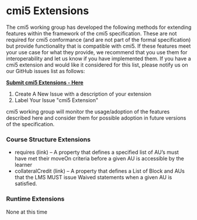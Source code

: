 
# cmi5 Extensions

The cmi5 working group has developed the following methods for extending features within the framework of the cmi5 specification.   These are not required for cmi5 conformance (and are not part of the formal specification) but provide functionality that is compatible with cmi5.  If these features meet your use case for what they provide, we recommend that you use them for interoperability and let us know if you have implemented them.
If you have a cmi5 extension and would like it considered for this list, please notify us on our GitHub issues list as follows:

[**Submit cmi5 Extensions - Here**](https://github.com/AICC/CMI-5_Spec_Current/issues/new?title=cmi5%20Extension)
  
1. Create A New Issue with a description of your extension
2. Label Your Issue "cmi5 Extension"

cmi5 working group will monitor the usage/adoption of the features described here and consider them for possible adoption in future versions of the specification.

### Course Structure Extensions

 * requires (link) – A property that defines a specified list of AU’s must have met their moveOn criteria before a given AU is accessible by the learner 
 * collateralCredit (link) – A  property that defines a List of Block and AUs that the LMS MUST issue Waived statements when a given AU is satisfied.


 ### Runtime Extensions

None at this time

